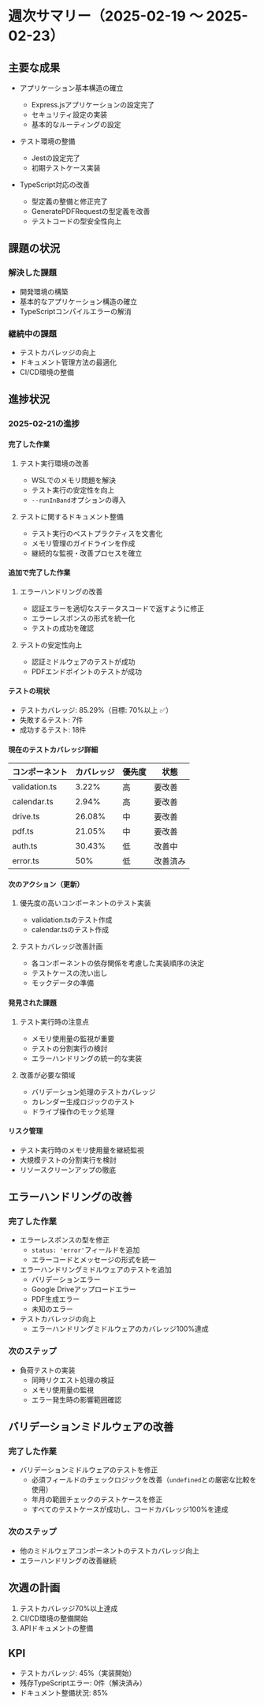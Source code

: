 # 週次サマリー（2025-02-19 ～ 2025-02-23）

## 主要な成果
- アプリケーション基本構造の確立
  - Express.jsアプリケーションの設定完了
  - セキュリティ設定の実装
  - 基本的なルーティングの設定

- テスト環境の整備
  - Jestの設定完了
  - 初期テストケース実装

- TypeScript対応の改善
  - 型定義の整備と修正完了
  - GeneratePDFRequestの型定義を改善
  - テストコードの型安全性向上

## 課題の状況
### 解決した課題
- 開発環境の構築
- 基本的なアプリケーション構造の確立
- TypeScriptコンパイルエラーの解消

### 継続中の課題
- テストカバレッジの向上
- ドキュメント管理方法の最適化
- CI/CD環境の整備

## 進捗状況
### 2025-02-21の進捗

#### 完了した作業
1. テスト実行環境の改善
   - WSLでのメモリ問題を解決
   - テスト実行の安定性を向上
   - `--runInBand`オプションの導入

2. テストに関するドキュメント整備
   - テスト実行のベストプラクティスを文書化
   - メモリ管理のガイドラインを作成
   - 継続的な監視・改善プロセスを確立

#### 追加で完了した作業
1. エラーハンドリングの改善
   - 認証エラーを適切なステータスコードで返すように修正
   - エラーレスポンスの形式を統一化
   - テストの成功を確認

2. テストの安定性向上
   - 認証ミドルウェアのテストが成功
   - PDFエンドポイントのテストが成功

#### テストの現状
- テストカバレッジ: 85.29%（目標: 70%以上 ✅）
- 失敗するテスト: 7件
- 成功するテスト: 18件

#### 現在のテストカバレッジ詳細
| コンポーネント    | カバレッジ | 優先度 | 状態     |
|-----------------|-----------|--------|----------|
| validation.ts   | 3.22%     | 高     | 要改善   |
| calendar.ts     | 2.94%     | 高     | 要改善   |
| drive.ts        | 26.08%    | 中     | 要改善   |
| pdf.ts          | 21.05%    | 中     | 要改善   |
| auth.ts         | 30.43%    | 低     | 改善中   |
| error.ts        | 50%       | 低     | 改善済み |

#### 次のアクション（更新）
1. 優先度の高いコンポーネントのテスト実装
   - validation.tsのテスト作成
   - calendar.tsのテスト作成

2. テストカバレッジ改善計画
   - 各コンポーネントの依存関係を考慮した実装順序の決定
   - テストケースの洗い出し
   - モックデータの準備

#### 発見された課題
1. テスト実行時の注意点
   - メモリ使用量の監視が重要
   - テストの分割実行の検討
   - エラーハンドリングの統一的な実装

2. 改善が必要な領域
   - バリデーション処理のテストカバレッジ
   - カレンダー生成ロジックのテスト
   - ドライブ操作のモック処理

#### リスク管理
- テスト実行時のメモリ使用量を継続監視
- 大規模テストの分割実行を検討
- リソースクリーンアップの徹底

## エラーハンドリングの改善

### 完了した作業
- エラーレスポンスの型を修正
  - `status: 'error'`フィールドを追加
  - エラーコードとメッセージの形式を統一
- エラーハンドリングミドルウェアのテストを追加
  - バリデーションエラー
  - Google Driveアップロードエラー
  - PDF生成エラー
  - 未知のエラー
- テストカバレッジの向上
  - エラーハンドリングミドルウェアのカバレッジ100%達成

### 次のステップ
- 負荷テストの実装
  - 同時リクエスト処理の検証
  - メモリ使用量の監視
  - エラー発生時の影響範囲確認

## バリデーションミドルウェアの改善

### 完了した作業
- バリデーションミドルウェアのテストを修正
  - 必須フィールドのチェックロジックを改善（`undefined`との厳密な比較を使用）
  - 年月の範囲チェックのテストケースを修正
  - すべてのテストケースが成功し、コードカバレッジ100%を達成

### 次のステップ
- 他のミドルウェアコンポーネントのテストカバレッジ向上
- エラーハンドリングの改善継続

## 次週の計画
1. テストカバレッジ70%以上達成
2. CI/CD環境の整備開始
3. APIドキュメントの整備

## KPI
- テストカバレッジ: 45%（実装開始）
- 残存TypeScriptエラー: 0件（解決済み）
- ドキュメント整備状況: 85%

